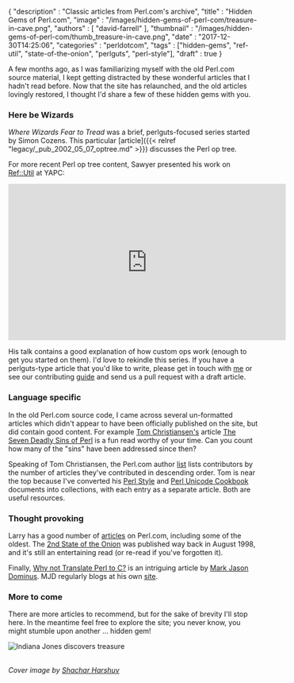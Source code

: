 {
   "description" : "Classic articles from Perl.com's archive",
   "title" : "Hidden Gems of Perl.com",
   "image" : "/images/hidden-gems-of-perl-com/treasure-in-cave.png",
   "authors" : [
      "david-farrell"
   ],
   "thumbnail" : "/images/hidden-gems-of-perl-com/thumb_treasure-in-cave.png",
   "date" : "2017-12-30T14:25:06",
   "categories" : "perldotcom",
   "tags" : ["hidden-gems", "ref-util", "state-of-the-onion", "perlguts", "perl-style"],
   "draft" : true
}

A few months ago, as I was familiarizing myself with the old Perl.com source material, I kept getting distracted by these wonderful articles that I hadn't read before. Now that the site has relaunched, and the old articles lovingly restored, I thought I'd share a few of these hidden gems with you.

### Here be Wizards

*Where Wizards Fear to Tread* was a brief, perlguts-focused series started by Simon Cozens. This particular [article]({{< relref "legacy/_pub_2002_05_07_optree.md" >}}) discusses the Perl op tree.

For more recent Perl op tree content, Sawyer presented his work on [Ref::Util](https://metacpan.org/pod/Ref::Util) at YAPC:

<div class="centering">
<iframe  width="560" height="315" src="https://www.youtube.com/embed/gv-DCM9I8v0" frameborder="0" gesture="media" allow="encrypted-media" allowfullscreen></iframe>
</div>

His talk contains a good explanation of how custom ops work (enough to get you started on them). I'd love to rekindle this series. If you have a perlguts-type article that you'd like to write, please get in touch with [me](mailto:perl.com-editor@perl.org) or see our contributing [guide](https://github.com/dnmfarrell/perldotcom/blob/master/CONTRIBUTING.md) and send us a pull request with a draft article.

### Language specific

In the old Perl.com source code, I came across several un-formatted articles which didn't appear to have been officially published on the site, but did contain good content. For example [Tom Christiansen's](https://www.perl.com/authors/tom-christiansen/) article [The Seven Deadly Sins of Perl](https://www.perl.com/doc/FMTEYEWTK/versus/perl.html/) is a fun read worthy of your time. Can you count how many of the "sins" have been addressed since then?

Speaking of Tom Christiansen, the Perl.com author [list](https://www.perl.com/authors/) lists contributors by the number of articles they've contributed in descending order. Tom is near the top because I've converted his [Perl Style](https://www.perl.com/doc/FMTEYEWTK/style/slide-index.html/) and [Perl Unicode Cookbook](https://www.perl.com/pub/2012/04/perlunicook-standard-preamble.html/) documents into collections, with each entry as a separate article. Both are useful resources.

### Thought provoking

Larry has a good number of [articles](https://www.perl.com/authors/larry-wall/) on Perl.com, including some of the oldest. The [2nd State of the Onion](https://www.perl.com/pub/1998/08/show/onion.html/) was published way back in August 1998, and it's still an entertaining read (or re-read if you've forgotten it).

Finally, [Why not Translate Perl to C?](https://www.perl.com/pub/2001/06/27/ctoperl.html/) is an intriguing article by [Mark Jason Dominus](https://www.perl.com/authors/mark-jason-dominus/). MJD regularly blogs at his own [site](https://blog.plover.com/).

### More to come

There are more articles to recommend, but for the sake of brevity I'll stop here. In the meantime feel free to explore the site; you never know, you might stumble upon another ... hidden gem!

![Indiana Jones discovers treasure](/images/hidden-gems-of-perl-com/indiana-stone.jpg)

\
*Cover image by [Shachar Harshuv](http://i.imgur.com/4VOS6iz.png)*
